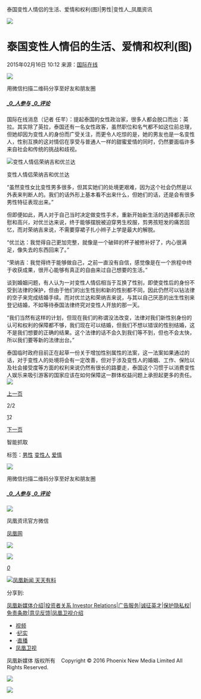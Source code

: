 泰国变性人情侣的生活、爱情和权利(图)|男性|变性人\_凤凰资讯

![](https://dolphin.deliver.ifeng.com/c?z=ifeng&la=0&si=2&ci=23&cg=22&c=29&or=232&l=728&bg=728&b=726&u=https://y0.ifengimg.com/34c4a1d78882290c/2012/0528/1x1.gif)

# 泰国变性人情侣的生活、爱情和权利(图)

2015年02月16日 10:12 来源：[国际在线](http://gb.cri.cn/42071/2015/02/16/6891s4876941.htm)

![](http://h2.ifengimg.com/0f56ee67a4c375c2/2013/1106/indeccode.png)

用微信扫描二维码分享至好友和朋友圈

##### [_0_人参与](http://gentie.ifeng.com/view.html?docUrl=http%3A%2F%2Fnews.ifeng.com%2Fa%2F20150216%2F43190190_0.shtml&docName=%E6%B3%B0%E5%9B%BD%E5%8F%98%E6%80%A7%E4%BA%BA%E6%83%85%E4%BE%A3%E7%9A%84%E7%94%9F%E6%B4%BB%E3%80%81%E7%88%B1%E6%83%85%E5%92%8C%E6%9D%83%E5%88%A9\(%E5%9B%BE\)&skey=34f9e7&pcUrl=http%3A%2F%2Fnews.ifeng.com%2Fa%2F20150216%2F43190190_0.shtml) [_0_评论](http://gentie.ifeng.com/view.html?docUrl=http%3A%2F%2Fnews.ifeng.com%2Fa%2F20150216%2F43190190_0.shtml&docName=%E6%B3%B0%E5%9B%BD%E5%8F%98%E6%80%A7%E4%BA%BA%E6%83%85%E4%BE%A3%E7%9A%84%E7%94%9F%E6%B4%BB%E3%80%81%E7%88%B1%E6%83%85%E5%92%8C%E6%9D%83%E5%88%A9\(%E5%9B%BE\)&skey=34f9e7&pcUrl=http%3A%2F%2Fnews.ifeng.com%2Fa%2F20150216%2F43190190_0.shtml)

国际在线消息（记者 任芊）：提起泰国的女性政治家，很多人都会脱口而出：英拉。其实除了英拉，泰国还有一名女性政客，虽然职位和名气都不如这位前总理，但她却因为变性人的身份而广受关注，而更令人吃惊的是，她的男友也是一名变性人，性别互换的这对情侣在享受与普通人一样的甜蜜爱情的同时，仍然要面临许多来自社会和传统的挑战和歧视。

![变性人情侣荣纳吉和优兰达](http://y0.ifengimg.com/cmpp/2015/02/16/10/5f80eaef-6760-497a-b431-5d35645f0212_size130_w600_h900.jpg)

变性人情侣荣纳吉和优兰达

“虽然变性女比变性男多很多，但其实她们的处境更艰难，因为这个社会仍然是以外表来判断人的。我们的话外形上基本看不出来什么，但她们的话，还是会有很多男性特征表现出来。”

但即便如此，两人对于自己当时决定做变性手术，重新开始新生活的选择都表示欣慰和高兴，对优兰达来说，终于能够摆脱被迫穿男生校服，剪男孩短发的痛苦回忆，而对荣纳吉来说，不需要穿裙子扎小辫子上学是最大的解脱。

“优兰达：我觉得自己更加完整，就像是一个破碎的杯子被修补好了，内心很满足，像失去的东西回来了。”

“荣纳吉：我觉得终于能够做自己，之前一直没有自信，感觉像是在一个旅程中终于收获成果，很开心能够有真正的自由来过自己想要的生活。”

谈到婚姻问题，有人认为一对变性人情侣相当于互换了性别，即使变性后的身份不受到法律的保护，但由于他们的出生性别和新的性别都不同，因此仍然可以钻法律的空子来完成结婚手续。而对优兰达和荣纳吉来说，与其以自己厌恶的出生性别来登记结婚，不如等待泰国法律终究对变性人开放的那一天。

“我们当然有这样的计划，但现在我们的称谓没法改变，法律对我们新性别身份的认可和权利的保障都不够，我们现在可以结婚，但我们不想以错误的性别结婚，这不是我们想要的正确的结果。这个法律的话不会久到我们等不到，但也不会太快，所以我们要等新的法律出台。”

泰国临时政府目前正在起草一份关于增加性别属性的法案，这一法案如果通过的话，对于变性人的处境将会有一定改善，但对于涉及变性人的婚姻、工作、保险以及社会接受度等方面的权利来说仍然有很长的路要走，泰国这个习惯于以消费变性人娱乐来吸引游客的国家应该在如何保障这一群体权益问题上承担起更多的责任。[![](http://img.ifeng.com/page/Logo.gif)](http://www.ifeng.com/)

[上一页](http://news.ifeng.com/a/20150216/43190190_0.shtml)

2/2

[1](http://news.ifeng.com/a/20150216/43190190_0.shtml)2

[下一页](javascript:void\(0\);)

智能抓取

标签：[男性](http://search.ifeng.com/sofeng/search.action?c=1&q=%E7%94%B7%E6%80%A7) [变性人](http://search.ifeng.com/sofeng/search.action?c=1&q=%E5%8F%98%E6%80%A7%E4%BA%BA) [爱情](http://search.ifeng.com/sofeng/search.action?c=1&q=%E7%88%B1%E6%83%85)

![](http://h2.ifengimg.com/0f56ee67a4c375c2/2013/1106/indeccode.png)

用微信扫描二维码分享至好友和朋友圈

##### [_0_人参与](http://gentie.ifeng.com/view.html?docUrl=http%3A%2F%2Fnews.ifeng.com%2Fa%2F20150216%2F43190190_0.shtml&docName=%E6%B3%B0%E5%9B%BD%E5%8F%98%E6%80%A7%E4%BA%BA%E6%83%85%E4%BE%A3%E7%9A%84%E7%94%9F%E6%B4%BB%E3%80%81%E7%88%B1%E6%83%85%E5%92%8C%E6%9D%83%E5%88%A9\(%E5%9B%BE\)&skey=34f9e7&pcUrl=http%3A%2F%2Fnews.ifeng.com%2Fa%2F20150216%2F43190190_0.shtml) [_0_评论](http://gentie.ifeng.com/view.html?docUrl=http%3A%2F%2Fnews.ifeng.com%2Fa%2F20150216%2F43190190_0.shtml&docName=%E6%B3%B0%E5%9B%BD%E5%8F%98%E6%80%A7%E4%BA%BA%E6%83%85%E4%BE%A3%E7%9A%84%E7%94%9F%E6%B4%BB%E3%80%81%E7%88%B1%E6%83%85%E5%92%8C%E6%9D%83%E5%88%A9\(%E5%9B%BE\)&skey=34f9e7&pcUrl=http%3A%2F%2Fnews.ifeng.com%2Fa%2F20150216%2F43190190_0.shtml)

![](http://d.ifengimg.com/w80_h80_nocache/y0.ifengimg.com/e01ed39fc2da5d4a/2013/1107/00092ec33d1b6502592a18584daddf3e.jpg)

凤凰资讯官方微信

[凤凰网](http://weibo.com/phoenixnewmedia "凤凰网")

![](http://y2.ifengimg.com/ifengimcp/pic/20150902/3677f2773fd79f12b079_size1_w35_h15.png)

![](http://dsp.djc888.cn/ifeng/map?ifuserid=1730532266998_9o31w34062)

[_0_](javascript:void\(0\);)

[![凤凰新闻 天天有料](http://y3.ifengimg.com/a/2015/0130/b3e486531275e3b.JPG)](http://api.3g.ifeng.com/ifengtg?adid=11345)

分享到:

[凤凰新媒体介绍](http://www.ifeng.com/corp/about/intro/)|[投资者关系 Investor Relations](http://ir.ifeng.com/)|[广告服务](http://biz.ifeng.com/)|[诚征英才](http://career.ifeng.com/)|[保护隐私权](http://www.ifeng.com/corp/privacy/)|[免责条款](http://www.ifeng.com/corp/exemption/)|[意见反馈](http://help.ifeng.com/)|[凤凰卫视介绍](http://phtv.ifeng.com/intro/)

-   [视频](http://v.ifeng.com/ "视频")
-   ·[纪实](http://v.ifeng.com/documentary/index.shtml "纪实")
-   ·[直播](http://v.ifeng.com/live/ "直播")
-   [凤凰卫视](http://phtv.ifeng.com/ "凤凰卫视")

凤凰新媒体 版权所有    Copyright © 2016 Phoenix New Media Limited All Rights Reserved.

![](http://ifeng.wrating.com/a.gif?a=192ebc2e605&t=&i=-5cbeba81a.192ebc2e611.0.b016467eca787&b=https%3A//news.ifeng.com/a/20150216/43190190_1.shtml&c=860010-2063990101&s=800x600x24&l=en-us&z=0&j=0&f=-&ut=30&n=&js=&ck=1)

![](http://ifeng.wrating.com/a.gif?a=&c=860010-2063990101)